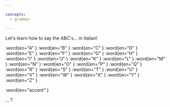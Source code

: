 ```yaml
---

concepts:
  - grammar

---
```


Let's learn how to say the ABC's... in Italian!

:word{en="A" }
:word{en="B" }
:word{en="C" }
:word{en="D" }
:word{en="E" }
:word{en="F" }
:word{en="G" }
:word{en="H" }
:word{en="I" }
:word{en="J" }
:word{en="K" }
:word{en="L" }
:word{en="M" }
:word{en="N" }
:word{en="O" }
:word{en="P" }
:word{en="Q" }
:word{en="R" }
:word{en="S" }
:word{en="T" }
:word{en="U" }
:word{en="V" }
:word{en="W" }
:word{en="X" }
:word{en="Y" }
:word{en="Z" }

:word{en="accent" }

... ?
